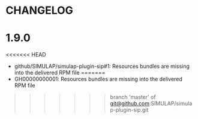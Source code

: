 CHANGELOG
=

# 1.9.0
<<<<<<< HEAD
* github/SIMULAP/simulap-plugin-sip#1: Resources bundles are missing into the delivered RPM file
=======
* GH00000000001: Resources bundles are missing into the delivered RPM file
>>>>>>> branch 'master' of git@github.com:SIMULAP/simulap-plugin-sip.git
